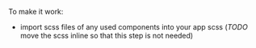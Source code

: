 To make it work: 
 * import scss files of any used components into your app scss (*TODO* move the scss inline so that this step is not needed)